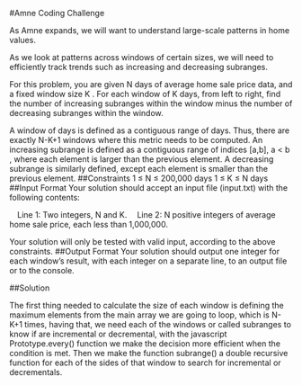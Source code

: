 #Amne Coding Challenge

As Amne expands, we will want to understand large-scale patterns in home values.

As we look at patterns across windows of certain sizes, we will need to efficiently track trends such as increasing and decreasing subranges.

For this problem, you are given N days of average home sale price data, and a fixed window size K . For each window of K days, from left to right, find the number of increasing subranges within the window minus the number of decreasing subranges within the window.

A window of days is defined as a contiguous range of days. Thus, there are exactly N-K+1 windows where this metric needs to be computed. An increasing subrange is defined as a contiguous range of indices [a,b], a < b , where each element is larger than the previous element. A decreasing subrange is similarly defined, except each element is smaller than the previous element.
##Constraints
1 ≤ N ≤ 200,000 days
1 ≤ K ≤ N days
##Input Format
Your solution should accept an input file (input.txt) with the following contents:

 Line 1: Two integers, N and K.
 Line 2: N positive integers of average home sale price, each less than 1,000,000.

Your solution will only be tested with valid input, according to the above constraints.
##Output Format
Your solution should output one integer for each window’s result, with each integer on a separate line, to an output file or to the console.


##Solution

The first thing needed to calculate the size of each window is defining the maximum elements from the main array we are going to
loop, which is N-K+1 times, having that, we need each of the windows or called subranges to know if are incremental or decremental,
with the javascript Prototype.every() function we make the decision more efficient when the condition is met. Then we make the function
subrange() a double recursive function for each of the sides of that window to search for incremental or decrementals.
